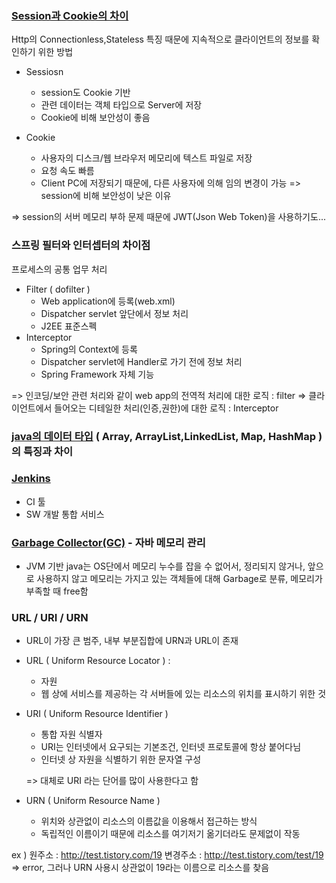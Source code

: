 ### [Session과 Cookie의 차이](https://interconnection.tistory.com/74)
Http의 Connectionless,Stateless 특징 때문에 지속적으로 클라이언트의 정보를 확인하기 위한 방법

- Sessiosn
	- session도 Cookie 기반 
	- 관련 데이터는 객체 타입으로 Server에 저장
	- Cookie에 비해 보안성이 좋음

- Cookie
	- 사용자의 디스크/웹 브라우저 메모리에 텍스트 파일로 저장
	- 요청 속도 빠름
	- Client PC에 저장되기 때문에, 다른 사용자에 의해 임의 변경이 가능 => session에 비해 보안성이 낮은 이유

=> session의 서버 메모리 부하 문제 때문에 JWT(Json Web Token)을 사용하기도...

### 스프링 필터와 인터셉터의 차이점
프로세스의 공통 업무 처리

- Filter ( dofilter )
	- Web application에 등록(web.xml)
	- Dispatcher servlet 앞단에서 정보 처리
	- J2EE 표준스펙
- Interceptor
	- Spring의 Context에 등록
	- Dispatcher servlet에 Handler로 가기 전에 정보 처리
	- Spring Framework 자체 기능

=> 인코딩/보안 관련 처리와 같이 web app의 전역적 처리에 대한 로직 : filter
=> 클라이언트에서 들어오는 디테일한 처리(인증,권한)에 대한 로직 : Interceptor

### [java의 데이터 타입](https://velog.io/@hygoogi/%EA%B8%B0%EC%88%A0%EB%A9%B4%EC%A0%91-%EC%A4%80%EB%B9%84%ED%95%98%EA%B8%B0) ( Array, ArrayList,LinkedList, Map, HashMap )의 특징과 차이


### [Jenkins](https://ict-nroo.tistory.com/31)
- CI 툴
- SW 개발 통합 서비스


### [Garbage Collector(GC)](https://velog.io/@litien/%EA%B0%80%EB%B9%84%EC%A7%80-%EC%BB%AC%EB%A0%89%ED%84%B0GC) - 자바 메모리 관리
- JVM 기반 java는 OS단에서 메모리 누수를 잡을 수 없어서, 정리되지 않거나, 앞으로 사용하지 않고 메모리는 가지고 있는 객체들에 대해 Garbage로 분류, 메모리가 부족할 때 free함

### URL / URI / URN

- URL이 가장 큰 범주, 내부 부분집합에 URN과 URL이 존재

- URL ( Uniform Resource Locator ) : 
	- 자원
	- 웹 상에 서비스를 제공하는 각 서버들에 있는 리소스의 위치를 표시하기 위한 것
- URI ( Uniform Resource Identifier )
	- 통합 자원 식별자
	- URI는 인터넷에서 요구되는 기본조건, 인터넷 프로토콜에 항상 붙어다님
	- 인터넷 상 자원을 식별하기 위한 문자열 구성

	=> 대체로 URI 라는 단어를 많이 사용한다고 함

- URN ( Uniform Resource Name )
	- 위치와 상관없이 리소스의 이름값을 이용해서 접근하는 방식
	- 독립적인 이름이기 때문에 리소스를 여기저기 옮기더라도 문제없이 작동

ex )  원주소 : http://test.tistory.com/19
	  변경주소 : http://test.tistory.com/test/19
	  => error, 그러나 URN 사용시 상관없이 19라는 이름으로
	  리소스를 찾음